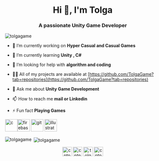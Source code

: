 <h1 align="center">Hi 👋, I'm Tolga</h1>
<h3 align="center">A passionate Unity Game Developer</h3>

<p align="left"> <img src="https://komarev.com/ghpvc/?username=tolgagame" alt="tolgagame" /> </p>

- 🔭 I’m currently working on **Hyper Casual and Casual Games**

- 🌱 I’m currently learning **Unity , C#**

- 🤝 I’m looking for help with **algorithm and coding**

- 👨‍💻 All of my projects are available at [https://github.com/TolgaGame?tab=repositories](https://github.com/TolgaGame?tab=repositories)

- 💬 Ask me about **Unity Game Development**

- 📫 How to reach me **mail or Linkedin**

- ⚡ Fun fact **Playing Games**

<p align="left"><img src="https://img.icons8.com/ios-filled/50/000000/unity.png" alt="c" width="40" height="40"/><img  <img src="https://www.vectorlogo.zone/logos/firebase/firebase-icon.svg" alt="firebase" width="40" height="40"/> <img src="https://www.vectorlogo.zone/logos/git-scm/git-scm-icon.svg" alt="git" width="40" height="40"/> <img  <img src="https://www.vectorlogo.zone/logos/adobe_illustrator/adobe_illustrator-icon.svg" alt="illustrator" width="40" height="40"/></p>

<p><img align="left" src="https://github-readme-stats.vercel.app/api/top-langs/?username=tolgagame&layout=compact&hide=html" alt="tolgagame" /></p>

<p>&nbsp;<img align="center" src="https://github-readme-stats.vercel.app/api?username=tolgagame&show_icons=true" alt="tolgagame" /></p>

<p align="center">
<a href="https://dev.to/" target="blank"><img align="center" src="https://cdn.jsdelivr.net/npm/simple-icons@3.0.1/icons/dev-dot-to.svg" alt="cptnaed" height="30" width="30" /></a>
<a href="https://twitter.com/" target="blank"><img align="center" src="https://cdn.jsdelivr.net/npm/simple-icons@3.0.1/icons/twitter.svg" alt="cptnaed" height="30" width="30" /></a>
<a href="https://linkedin.com/in/tolga-ş-013963187" target="blank"><img align="center" src="https://cdn.jsdelivr.net/npm/simple-icons@3.0.1/icons/linkedin.svg" alt="tolga" height="30" width="30" /></a>
<a href="https://www.youtube.com/channel/UCoxWcDvTSGfqLC2jQWnXJgg" target="blank"><img align="center" src="https://cdn.jsdelivr.net/npm/simple-icons@3.0.1/icons/youtube.svg" alt="cptnaed" height="30" width="30" /></a>
